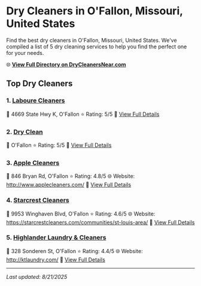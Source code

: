 # Dry Cleaners in O'Fallon, Missouri, United States

Find the best dry cleaners in O'Fallon, Missouri, United States. We've compiled a list of 5 dry cleaning services to help you find the perfect one for your needs.

🌐 **[View Full Directory on DryCleanersNear.com](https://drycleanersnear.com/city/US/Missouri/O'Fallon)**

## Top Dry Cleaners

### 1. [Laboure Cleaners](https://drycleanersnear.com/dryCleaner/686f1ecd1cef475d4de83e34/laboure-cleaners)
📍 4669 State Hwy K, O'Fallon
⭐ Rating: 5/5
🔗 [View Full Details](https://drycleanersnear.com/dryCleaner/686f1ecd1cef475d4de83e34/laboure-cleaners)

### 2. [Dry Clean](https://drycleanersnear.com/dryCleaner/686f1ef91cef475d4de83f8a/dry-clean)
📍 O'Fallon
⭐ Rating: 5/5
🔗 [View Full Details](https://drycleanersnear.com/dryCleaner/686f1ef91cef475d4de83f8a/dry-clean)

### 3. [Apple Cleaners](https://drycleanersnear.com/dryCleaner/686f1ed51cef475d4de83e74/apple-cleaners)
📍 846 Bryan Rd, O'Fallon
⭐ Rating: 4.8/5
🌐 Website: http://www.applecleaners.com/
🔗 [View Full Details](https://drycleanersnear.com/dryCleaner/686f1ed51cef475d4de83e74/apple-cleaners)

### 4. [Starcrest Cleaners](https://drycleanersnear.com/dryCleaner/686f1ed91cef475d4de83e93/starcrest-cleaners)
📍 9953 Winghaven Blvd, O'Fallon
⭐ Rating: 4.6/5
🌐 Website: https://starcrestcleaners.com/communities/st-louis-area/
🔗 [View Full Details](https://drycleanersnear.com/dryCleaner/686f1ed91cef475d4de83e93/starcrest-cleaners)

### 5. [Highlander Laundry & Cleaners](https://drycleanersnear.com/dryCleaner/686f1eb11cef475d4de83c04/highlander-laundry-cleaners)
📍 328 Sonderen St, O'Fallon
⭐ Rating: 4.4/5
🌐 Website: http://ktlaundry.com/
🔗 [View Full Details](https://drycleanersnear.com/dryCleaner/686f1eb11cef475d4de83c04/highlander-laundry-cleaners)


---

*Last updated: 8/21/2025*
